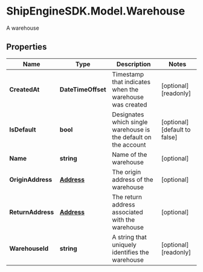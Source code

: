 # ShipEngineSDK.Model.Warehouse
A warehouse

## Properties

Name | Type | Description | Notes
------------ | ------------- | ------------- | -------------
**CreatedAt** | **DateTimeOffset** | Timestamp that indicates when the warehouse was created | [optional] [readonly] 
**IsDefault** | **bool** | Designates which single warehouse is the default on the account | [optional] [default to false]
**Name** | **string** | Name of the warehouse | [optional] 
**OriginAddress** | [**Address**](Address.md) | The origin address of the warehouse | [optional] 
**ReturnAddress** | [**Address**](Address.md) | The return address associated with the warehouse | [optional] 
**WarehouseId** | **string** | A string that uniquely identifies the warehouse | [optional] [readonly] 

